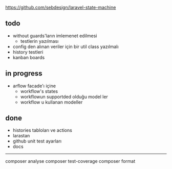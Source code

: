https://github.com/sebdesign/laravel-state-machine


## todo

- without guards'ların imlemenet edilmesi
  - testlerin yazılması
- config den alınan veriler için bir util class yazılmalı
- history testleri
- kanban boards


## in progress
- arflow facade'ı içine
  - workflow's states
  - workflowun supportded olduğu model ler
  - workflow u kullanan modeller


## done
- histories tabloları ve actions
- larastan
- github unit test ayarları
- docs

---
composer analyse
composer test-coverage
composer format

